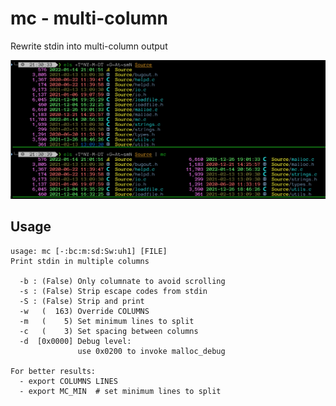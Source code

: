 # mc - multi-column

Rewrite stdin into multi-column output

![mc](img/mc.png)

## Usage
```
usage: mc [-:bc:m:sd:Sw:uh1] [FILE]
Print stdin in multiple columns

  -b : (False) Only columnate to avoid scrolling
  -s : (False) Strip escape codes from stdin
  -S : (False) Strip and print
  -w   (  163) Override COLUMNS
  -m   (    5) Set minimum lines to split
  -c   (    3) Set spacing between columns
  -d  [0x0000] Debug level:
               use 0x0200 to invoke malloc_debug

For better results:
  - export COLUMNS LINES
  - export MC_MIN  # set minimum lines to split
```
